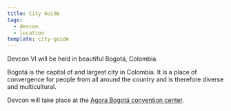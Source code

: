 ```yaml
---
title: City Guide
tags:
  - devcon
  - location
template: city-guide
---
```


Devcon VI will be held in beautiful Bogotá, Colombia.

Bogotá is the capital of and largest city in Colombia. It is a place of convergence for people from all around the country and is therefore diverse and multicultural. 

Devcon will take place at the [Agora Bogotá convention center](https://goo.gl/maps/T9o88tm9xug1WtGz7).
